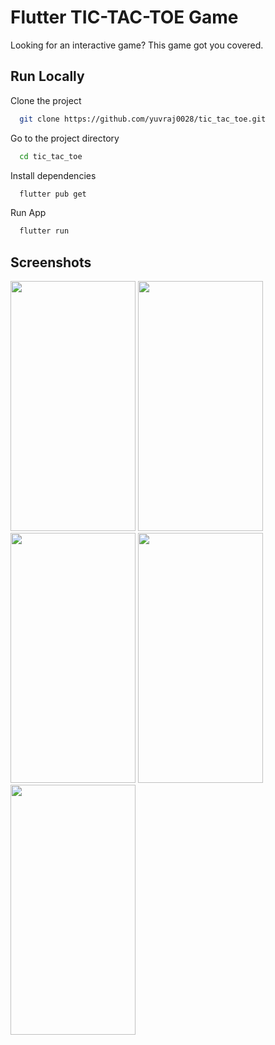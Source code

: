 # Flutter TIC-TAC-TOE Game
Looking for an interactive game? This game got you covered.

## Run Locally

Clone the project

```bash
  git clone https://github.com/yuvraj0028/tic_tac_toe.git
```

Go to the project directory

```bash
  cd tic_tac_toe
```

Install dependencies

```bash
  flutter pub get
```

Run App

```bash
  flutter run
```

## Screenshots

<img src="https://github.com/yuvraj0028/tic_tac_toe/assets/96447724/93297046-c033-4402-a2b7-99fc0124499c" width="200" height="400" /> <img src="https://github.com/yuvraj0028/tic_tac_toe/assets/96447724/1a83e4fe-3677-4fbc-b0bb-4270456f8a2a" width="200" height="400" /> <img src="https://github.com/yuvraj0028/tic_tac_toe/assets/96447724/0073e5dd-ff45-42b4-854f-9b75ea1da526" width="200" height="400" /> <img src="https://github.com/yuvraj0028/tic_tac_toe/assets/96447724/5224587e-c075-49a5-96f1-033ca6745e9e" width="200" height="400" /> <img src="https://github.com/yuvraj0028/tic_tac_toe/assets/96447724/73712afd-6d4b-4ef7-858b-f4c78d279201" width="200" height="400" />